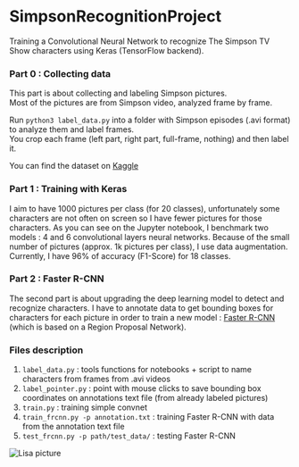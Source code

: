 # SimpsonRecognitionProject

Training a Convolutional Neural Network to recognize The Simpson TV Show characters using Keras (TensorFlow backend).  

### Part 0 : Collecting data

This part is about collecting and labeling Simpson pictures.  
Most of the pictures are from Simpson video, analyzed frame by frame.

Run ``python3 label_data.py`` into a folder with Simpson episodes (.avi format) to analyze them and label frames.  
You crop each frame (left part, right part, full-frame, nothing) and then label it.  

You can find the dataset on [Kaggle](https://www.kaggle.com/alexattia/the-simpsons-characters-dataset)

### Part 1 : Training with Keras

I aim to have 1000 pictures per class (for 20 classes), unfortunately some characters are not often on screen so I have fewer pictures for those characters.
As you can see on the Jupyter notebook, I benchmark two models : 4 and 6 convolutional layers neural networks. Because of the small number of pictures (approx. 1k pictures per class), I use data augmentation.  
Currently, I have 96% of accuracy (F1-Score) for 18 classes.  

### Part 2 : Faster R-CNN

The second part is about upgrading the deep learning model to detect and recognize characters. I have to annotate data to get bounding boxes for characters for each picture in order to train a new model : [Faster R-CNN](https://arxiv.org/abs/1506.01497) (which is based on a Region Proposal Network).


### Files description

1.  `label_data.py` : tools functions for notebooks + script to name characters from frames from .avi videos  
2.  `label_pointer.py` : point with mouse clicks to save bounding box coordinates on annotations text file (from already labeled pictures)
3.  `train.py` : training simple convnet
4.  `train_frcnn.py -p annotation.txt` : training Faster R-CNN with data from the annotation text file
5.  `test_frcnn.py -p path/test_data/` : testing Faster R-CNN 

![Lisa picture](https://github.com/MuppalaSunnyChowdhary/SimpsonRecognitionProject/blob/master/pics/mapple_lisa.png)
